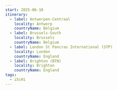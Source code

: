 ```yaml
---
start: 2025-06-10
itinerary:
  - label: Antwerpen-Centraal
    locality: Antwerp
    countryName: Belgium
  - label: Brussels-South
    locality: Brussels
    countryName: Belgium
  - label: London St Pancras International (STP)
    locality: London
    countryName: England
  - label: Brighton (BTN)
    locality: Brighton
    countryName: England
tags:
  - i5cH1
---
```

